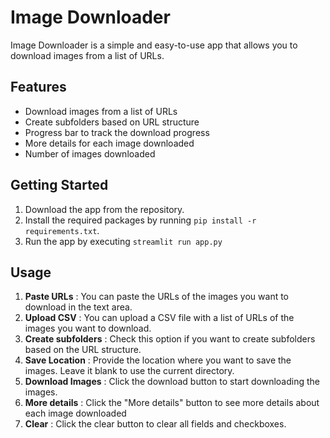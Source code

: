 # Image Downloader

Image Downloader is a simple and easy-to-use app that allows you to download images from a list of URLs. 

## Features
- Download images from a list of URLs
- Create subfolders based on URL structure
- Progress bar to track the download progress
- More details for each image downloaded
- Number of images downloaded

## Getting Started

1. Download the app from the repository.
2. Install the required packages by running `pip install -r requirements.txt`.
3. Run the app by executing `streamlit run app.py`

## Usage

1. **Paste URLs** : You can paste the URLs of the images you want to download in the text area.
2. **Upload CSV** : You can upload a CSV file with a list of URLs of the images you want to download.
3. **Create subfolders** : Check this option if you want to create subfolders based on the URL structure.
4. **Save Location** : Provide the location where you want to save the images. Leave it blank to use the current directory.
5. **Download Images** : Click the download button to start downloading the images.
6. **More details** : Click the "More details" button to see more details about each image downloaded
7. **Clear** : Click the clear button to clear all fields and checkboxes.